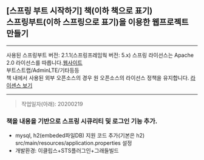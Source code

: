 ## [스프링 부트 시작하기] 책(이하 책으로 표기)<br> 스프링부트(이하 스프링으로 표기)을 이용한 웹프로젝트 만들기
***
사용된 스프링부트 버전: 2.1.1(스프링프레임웍 버전: 5.x)
스프링 라이선스는 Apache 2.0 라이선스를 따릅니다.[웹사이트](https://spring.io/)<br>
부트스트랩/AdminLTE/기타등등<br>책 내에서 사용된 외부 오픈소스의 경우 원 오픈소스의 라이선스 정책을 유지합니다.
[라이센스 보기](https://github.com/spring-projects/spring-boot/blob/master/LICENSE.txt)
***
>작업일자(아래): 20200219
### 책을 내용을 기반으로 스프링 시큐리티 및 로그인 기능 추가.
- mysql, h2(embeded파일DB) 지원 코드 추가(기본은 h2) src/main/resources/application.properties 설정
- 개발환경: 이클립스+STS플러그인+그래들빌드